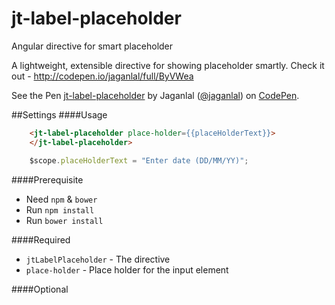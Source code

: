 # jt-label-placeholder
Angular directive for smart placeholder


A lightweight, extensible directive for showing placeholder smartly. Check it out - http://codepen.io/jaganlal/full/ByVWea

<p data-height="268" data-theme-id="12663" data-slug-hash="ByVWea" data-default-tab="result" data-user="jaganlal" class='codepen'>See the Pen <a href='http://codepen.io/jaganlal/pen/ByVWea/'>jt-label-placeholder</a> by Jaganlal (<a href='http://codepen.io/jaganlal'>@jaganlal</a>) on <a href='http://codepen.io'>CodePen</a>.</p>
<script async src="//assets.codepen.io/assets/embed/ei.js"></script>

##Settings
####Usage
```html
	<jt-label-placeholder place-holder={{placeHolderText}}>
	</jt-label-placeholder>
```

```javascript
	$scope.placeHolderText = "Enter date (DD/MM/YY)";
```


####Prerequisite
* Need `npm` & `bower` 
* Run `npm install`
* Run `bower install`


####Required
* `jtLabelPlaceholder` - The directive
* `place-holder` - Place holder for the input element

####Optional
